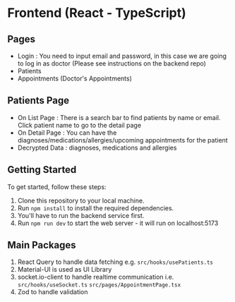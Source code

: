 # Frontend (React - TypeScript)

## Pages
- Login : You need to input email and password, in this case we are going to log in as doctor (Please see instructions on the backend repo)
- Patients
- Appointments (Doctor's Appointments)

## Patients Page
- On List Page : There is a search bar to find patients by name or email. Click patient name to go to the detail page
- On Detail Page : You can have the diagnoses/medications/allergies/upcoming appointments for the patient
- Decrypted Data : diagnoses, medications and allergies

## Getting Started
To get started, follow these steps:
1. Clone this repository to your local machine.
2. Run `npm install` to install the required dependencies.
3. You'll have to run the backend service first.
4. Run `npm run dev` to start the web server - it will run on localhost:5173

## Main Packages
1. React Query to handle data fetching e.g. `src/hooks/usePatients.ts`
2. Material-UI is used as UI Library
3. socket.io-client to handle realtime communication i.e. `src/hooks/useSocket.ts` `src/pages/AppointmentPage.tsx`
4. Zod to handle validation
